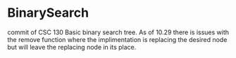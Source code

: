 # BinarySearch
commit of CSC 130
Basic binary search tree. As of 10.29 there is issues with the remove function where the implimentation is replacing the desired
node but will leave the replacing node in its place.
